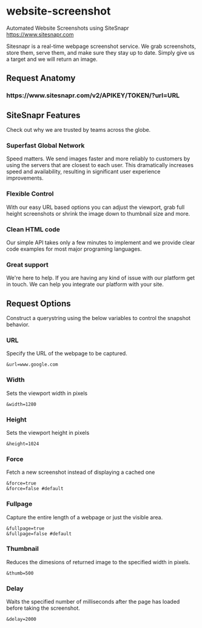 # website-screenshot
Automated Website Screenshots using SiteSnapr https://www.sitesnapr.com

Sitesnapr is a real-time webpage screenshot service. We grab screenshots, store them, serve them, and make sure they stay up to date. Simply give us a target and we will return an image. 


## Request Anatomy 

<h3>https://www.sitesnapr.com/v2/APIKEY/TOKEN/?url=URL</h3>



## SiteSnapr Features
Check out why we are trusted by teams across the globe. 

### Superfast Global Network
Speed matters. We send images faster and more reliably to customers by using the servers that are closest to each user. This dramatically increases speed and availability, resulting in significant user experience improvements.

### Flexible Control
With our easy URL based options you can adjust the viewport, grab full height screenshots or shrink the image down to thumbnail size and more. 

### Clean HTML code
Our simple API takes only a few minutes to implement and we provide clear code examples for most major programing languages.

### Great support
We're here to help. If you are having any kind of issue with our platform get in touch. We can help you integrate our platform with your site.




## Request Options
Construct a querystring using the below variables to control the snapshot behavior. 

### URL
Specify the URL of the webpage to be captured.
```
&url=www.google.com
```
 
### Width
Sets the viewport width in pixels
```
&width=1280
```

### Height
Sets the viewport height in pixels
```
&height=1024
```

### Force
Fetch a new screenshot instead of displaying a cached one
``` 
&force=true
&force=false #default
```

### Fullpage
Capture the entire length of a webpage or just the visible area.
```
&fullpage=true
&fullpage=false #default
```

### Thumbnail
Reduces the dimesions of returned image to the specified width in pixels.
```
&thumb=500
```

### Delay
Waits the specified number of milliseconds after the page has loaded before taking the screenshot.
```
&delay=2000
```


